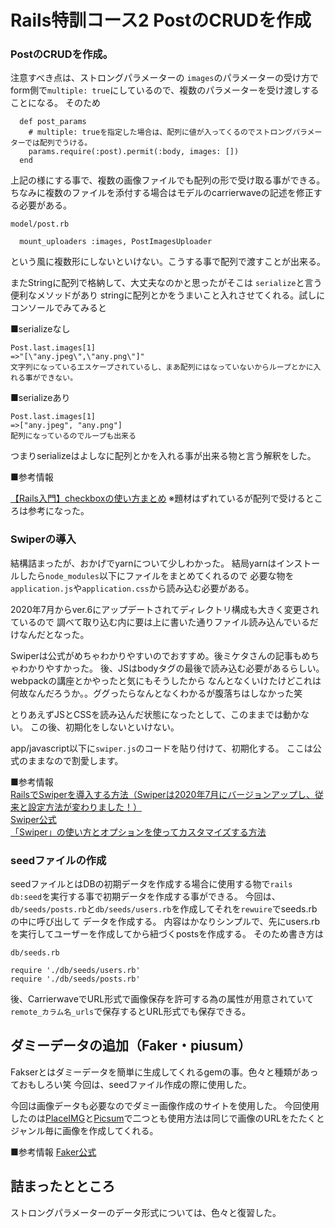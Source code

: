 # Rails特訓コース2 PostのCRUDを作成

### PostのCRUDを作成。

注意すべき点は、ストロングパラメーターの `images`のパラメーターの受け方で
form側で`multiple: true`にしているので、複数のパラメーターを受け渡しすることになる。
そのため

```
  def post_params
    # multiple: trueを指定した場合は、配列に値が入ってくるのでストロングパラメーターでは配列でうける。
    params.require(:post).permit(:body, images: [])
  end
```

上記の様にする事で、複数の画像ファイルでも配列の形で受け取る事ができる。
ちなみに複数のファイルを添付する場合はモデルのcarrierwaveの記述を修正する必要がある。

`model/post.rb`

```
  mount_uploaders :images, PostImagesUploader
```
という風に複数形にしないといけない。こうする事で配列で渡すことが出来る。

またStringに配列で格納して、大丈夫なのかと思ったがそこは `serialize`と言う便利なメソッドがあり
stringに配列とかをうまいこと入れさせてくれる。試しにコンソールでみてみると

■serializeなし

```
Post.last.images[1]
=>"[\"any.jpeg\",\"any.png\"]"
文字列になっているエスケープされているし、まあ配列にはなっていないからループとかに入れる事ができない。
```

■serializeあり

```
Post.last.images[1]
=>["any.jpeg", "any.png"]
配列になっているのでループも出来る
```

つまりserializeはよしなに配列とかを入れる事が出来る物と言う解釈をした。

■参考情報

[【Rails入門】checkboxの使い方まとめ](https://www.sejuku.net/blog/27132)
※題材はずれているが配列で受けるところは参考になった。

### Swiperの導入
結構詰まったが、おかげでyarnについて少しわかった。
結局yarnはインストールしたら`node_modules`以下にファイルをまとめてくれるので
必要な物を`application.js`や`application.css`から読み込む必要がある。

2020年7月からver.6にアップデートされてディレクトリ構成も大きく変更されているので
調べて取り込む内に要は上に書いた通りファイル読み込んでいるだけなんだとなった。

Swiperは公式がめちゃわかりやすいのでおすすめ。後ミケタさんの記事もめちゃわかりやすかった。
後、JSはbodyタグの最後で読み込む必要があるらしい。webpackの講座とかやったと気にもそうしたから
なんとなくいけたけどこれは何故なんだろうか。。ググったらなんとなくわかるが腹落ちはしなかった笑

とりあえずJSとCSSを読み込んだ状態になったとして、このままでは動かない。
この後、初期化をしないといけない。

app/javascript以下に`swiper.js`のコードを貼り付けて、初期化する。
ここは公式のままなので割愛します。

■参考情報  
[RailsでSwiperを導入する方法（Swiperは2020年7月にバージョンアップし、従来と設定方法が変わりました！）](https://qiita.com/miketa_webprgr/items/0a3845aeb5da2ed75f82)  
[Swiper公式](https://swiperjs.com/api/)  
[「Swiper」の使い方とオプションを使ってカスタマイズする方法](https://mdstage.com/web/javascript/how-to-use-swiper)

### seedファイルの作成

seedファイルとはDBの初期データを作成する場合に使用する物で`rails db:seed`を実行する事で初期データを作成する事ができる。
今回は、`db/seeds/posts.rb`と`db/seeds/users.rb`を作成してそれを`rewuire`でseeds.rbの中に呼び出して
データを作成する。 
内容はかなりシンプルで、先にusers.rbを実行してユーザーを作成してから紐づくpostsを作成する。
そのため書き方は

`db/seeds.rb`
```
require './db/seeds/users.rb'
require './db/seeds/posts.rb'
```

後、CarrierwaveでURL形式で画像保存を許可する為の属性が用意されていて`remote_カラム名_urls`で保存するとURL形式でも保存できる。

## ダミーデータの追加（Faker・piusum）

Fakserとはダミーデータを簡単に生成してくれるgemの事。色々と種類があっておもしろい笑
今回は、seedファイル作成の際に使用した。

今回は画像データも必要なのでダミー画像作成のサイトを使用した。
今回使用したのは[PlaceIMG](https://placeimg.com/)と[Picsum](https://picsum.photos/)で二つとも使用方法は同じで画像のURLをたたくとジャンル毎に画像を作成してくれる。

■参考情報
[Faker公式](https://github.com/faker-ruby/faker)

## 詰まったとところ

ストロングパラメーターのデータ形式については、色々と復習した。
